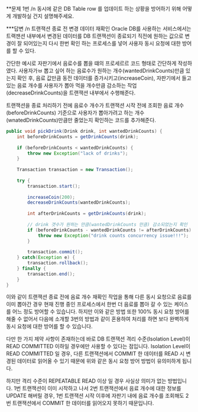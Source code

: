 **문제 1번 /n
동시에 같은 DB Table row 를 업데이트 하는 상황을 방어하기 위해 어떻게 개발하실 건지 설명해주세요.

***답변 /n
트랜잭션 종료 전 변경 데이터 재확인
Oracle DB를 사용하는 서비스에서는 트랙잰션 내부에서 변경된 데이터를 DB 트랜잭션이 종료되기 직전에 원하는 값으로 변경이 잘 되어있는지 다시 한번 확인 하는 프로세스를 넣어 사용자 동시 요청에 대한 방어를 할 수 있다.

간단한 예시로 자판기에서 음료수를 뽑을 떄의 프로세르르 코드 형태로 간단하게 작성하였다. 사용자가ㅂ 뽑고 싶어 하는 음료수가 원하는 개수(wantedDrinkCounts)만큼 있는지 확인 후, 음료 값만큼 동전 데이터를 증가시키고(increaseCoin), 자판기에서 들고 있는 음료 개수를 사용자가 뽑아 먹을 개수만큼 감소하는 작업(decreaseDrinkCounts)을 트랜잭션 내부에서 수행해준다.

트랜잭션을 종료 처리하기 전에 음료수 개수가 트랜잭션 시작 전에 조회한 음료 개수(beforeDrinkCounts) 기준으로 사용자가 뽑아가려고 하는 개수(wnatedDrinkCounts)만큼만 줄었는지 확인하는 코드를 추가해준다.

```java
public void pickDrink(Drink drink, int wantedDrinkCounts) {
	int beforeDrinkCounts = getDrinkCounts(drink);
    
    if (beforeDrinkCounts < wantedDrinkCounts) {
    	throw new Exception("lack of drinks");
    }
    
    Transaction transaction = new Transaction();
    
    try {
    	transaction.start();
        
        increaseCoin(200);
        decreaseDrinkCounts(wantedDrinkCounts);
        
        int afterDrinkCounts = getDrinkCounts(drink);
        
        // drink 갯수가 원하는 만큼(wantedDrinkCounts 만큼) 감소되었는지 확인
        if (beforeDrinkCounts - wantedDrinkCounts != afterDrinkCounts) {
        	throw new Exception("drink counts concurrency issue!!!");
        }
        
        transaction.commit();
    } catch(Exception e) {
    	transaction.rollback();
    } finally {
    	transaction.end();
    }
}
```

이와 같이 트랜잭션 종료 전에 음료 개수 재확인 작업을 통해 다른 동시 요청으로 음료를 이미 뽑아간 경우 현재 진행 중인 프로세스에서 한번 더 음료를 뽑아 갈 수 있는 케이스를 어느 정도 방어할 수 있습니다. 하지만 이와 같은 방법 또한 100% 동시 요청 방어를 해줄 수 없어서 다음에 소개할 3번의 방법과 같이 혼용하여 처리를 하면 보다 완벽하게 동시 요청에 대한 방어를 할 수 있습니다.

다만 한 가지 제약 사항이 존재하는데 바로 DB 트랜잭션 격리 수준(Isolation Level)이 READ COMMITTED 이하일 경우에만 사용할 수 있다는 점입니다. Isolation Level이 READ COMMITTED 일 경우, 다른 트랜잭션에서 COMMIT 한 데이터를 READ 시 변경된 데이터로 읽어올 수 있기 때문에 위와 같은 동시 요청 방어 방법이 유의미하게 됩니다.

하지만 격리 수준이 REPEATABLE READ 이상 일 경우 사실상 의미가 없는 방법입니다. 1번 트랜잭션이 이미 시작하고 나서 2번 트랜잭션에서 음료 개수에 대한 정보를 UPDATE 해버릴 경우, 1번 트랜잭션 시작 이후에 자판기 내에 음료 개수를 조회해도 2번 트랜잭션에서 COMMIT 한 데이터를 읽어오지 못하기 때문입니다.


